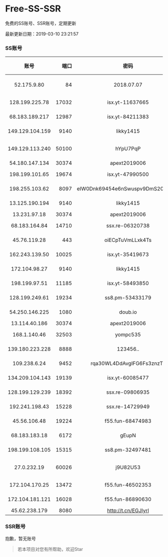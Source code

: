 # Free-SS-SSR

免费的SS账号、SSR账号，定期更新

最新更新日期：2019-03-10 23:21:57 

### SS账号

|账号|端口|密码|加密方式|更新时间|国家|
|:-----:|-----:|:----:|:----:|:----:|:----:|
|52.175.9.80|84|2018.07.07|chacha20-ietf-poly1305|23:17:19|HK|
|128.199.225.78|17032|isx.yt-11637665|aes-256-cfb|23:17:05|SG|
|68.183.189.217|12987|isx.yt-84211383|aes-256-cfb|23:17:06|SG|
|149.129.104.159|9140|likky1415|aes-256-cfb|23:17:13|HK|
|149.129.113.240|50100|hYpU7PqP|chacha20-ietf-poly1305|23:17:19|CN|
|54.180.147.134|30374|apext2019006|chacha20|23:17:16|KR|
|198.199.101.65|19674|isx.yt-47990500|aes-256-cfb|23:17:04|US|
|198.255.103.62|8097|eIW0Dnk69454e6nSwuspv9DmS201tQ0D|aes-256-cfb|23:17:13|US|
|13.125.190.194|9140|likky1415|aes-256-cfb|23:17:19|KR|
|13.231.97.18|30374|apext2019006|chacha20|23:17:17|JP|
|68.183.164.84|14710|ssx.re-06320738|aes-256-cfb|23:17:05|US|
|45.76.119.28|443|oiECpTuVmLLxk4Ts|aes-256-cfb|23:17:06|AU|
|162.243.139.50|10025|isx.yt-35419673|aes-256-cfb|23:17:04|US|
|172.104.98.27|9140|likky1415|aes-256-cfb|23:17:17|JP|
|198.199.97.51|11185|isx.yt-58493850|aes-256-cfb|23:17:04|US|
|128.199.249.61|19234|ss8.pm-53433179|aes-256-cfb|23:17:06|SG|
|54.250.146.225|1080|doub.io|aes-256-cfb|23:17:17|JP|
|13.114.40.186|30374|apext2019006|chacha20|23:17:19|JP|
|168.1.140.46|32503|yompc535|aes-256-cfb|23:17:14|AU|
|139.180.223.228|8888|123456..|aes-256-cfb|23:17:10|JP|
|109.238.6.24|9452|rqa30WL4DdAvgIFG6Fs3znzTa|aes-256-cfb|23:17:17|FR|
|134.209.104.143|19139|isx.yt-60085477|aes-256-cfb|23:17:06|SG|
|128.199.129.239|18392|ssx.re-09806935|aes-256-cfb|23:17:06|SG|
|192.241.198.43|15228|ssx.re-14729949|aes-256-cfb|23:17:05|US|
|45.56.106.48|19224|f55.fun-68474983|aes-256-cfb|23:17:04|US|
|68.183.183.18|6172|gEupN|aes-256-cfb|23:17:19|SG|
|198.199.108.105|15315|ss8.pm-32497481|aes-256-cfb|23:17:04|US|
|27.0.232.19|60026|j9U82U53|xchacha20-ietf-poly1305|23:17:14|HK|
|172.104.170.25|13472|f55.fun-46502353|aes-256-cfb|23:17:05|SG|
|172.104.181.121|16028|f55.fun-86890630|aes-256-cfb|23:17:05|SG|
|45.62.238.179|8080|http://t.cn/EGJIyrl|rc4-md5|23:17:16|CA|


### SSR账号

抱歉，暂无账号



> 若本项目对您有所帮助，欢迎Star